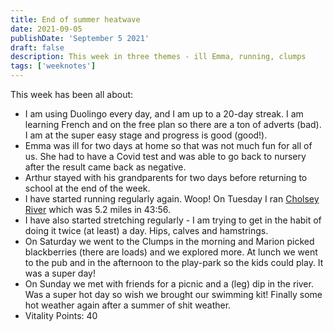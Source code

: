 ```yaml
---
title: End of summer heatwave
date: 2021-09-05
publishDate: 'September 5 2021'
draft: false
description: This week in three themes - ill Emma, running, clumps
tags: ['weeknotes']
---
```


This week has been all about:

-   I am using Duolingo every day, and I am up to a 20-day streak. I am learning French and on the free plan so there are a ton of adverts (bad). I am at the super easy stage and progress is good (good!).
-   Emma was ill for two days at home so that was not much fun for all of us. She had to have a Covid test and was able to go back to nursery after the result came back as negative.
-   Arthur stayed with his grandparents for two days before returning to school at the end of the week.
-   I have started running regularly again. Woop! On Tuesday I ran [Cholsey River](https://www.strava.com/activities/5882914592) which was 5.2 miles in 43:56.
-   I have also started stretching regularly - I am trying to get in the habit of doing it twice (at least) a day. Hips, calves and hamstrings.
-   On Saturday we went to the Clumps in the morning and Marion picked blackberries (there are loads) and we explored more. At lunch we went to the pub and in the afternoon to the play-park so the kids could play. It was a super day!
-   On Sunday we met with friends for a picnic and a (leg) dip in the river. Was a super hot day so wish we brought our swimming kit! Finally some hot weather again after a summer of shit weather.
-   Vitality Points: 40
